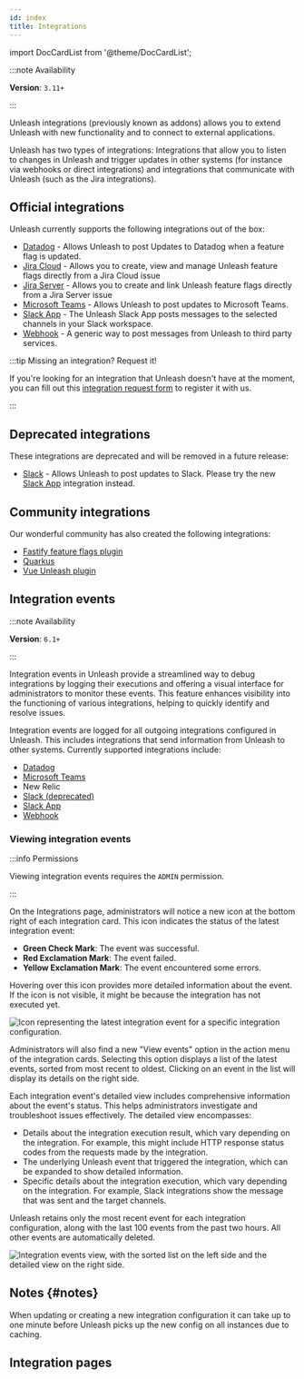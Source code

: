 ```yaml
---
id: index
title: Integrations
---
```

import DocCardList from '@theme/DocCardList';

:::note Availability

**Version**: `3.11+`

:::

Unleash integrations (previously known as addons) allows you to extend Unleash with new functionality and to connect to external applications.

Unleash has two types of integrations: Integrations that allow you to listen to changes in Unleash and trigger updates in other systems (for instance via webhooks or direct integrations) and integrations that communicate with Unleash (such as the Jira integrations).

## Official integrations

Unleash currently supports the following integrations out of the box:

- [Datadog](./integrations/datadog) - Allows Unleash to post Updates to Datadog when a feature flag is updated.
- [Jira Cloud](./intergations/jira-cloud-plugin-usage) - Allows you to create, view and manage Unleash feature flags directly from a Jira Cloud issue
- [Jira Server](./integrations/jira-server-plugin-usage) - Allows you to create and link Unleash feature flags directly from a Jira Server issue
- [Microsoft Teams](./integrations/teams) - Allows Unleash to post updates to Microsoft Teams.
- [Slack App](./integrations/slack-app) - The Unleash Slack App posts messages to the selected channels in your Slack workspace.
- [Webhook](./integrations/webhook) - A generic way to post messages from Unleash to third party services.

:::tip Missing an integration? Request it!

If you're looking for an integration that Unleash doesn't have at the moment, you can fill out this [integration request form](https://docs.google.com/forms/d/e/1FAIpQLScR1_iuoQiKq89c0TKtj0gM02JVWyQ2hQ-YchBMc2GRrGf7uw/viewform) to register it with us.

:::

## Deprecated integrations

These integrations are deprecated and will be removed in a future release:

- [Slack](./integrations/slack) - Allows Unleash to post updates to Slack. Please try the new [Slack App](./integration/slack-app) integration instead.

## Community integrations

Our wonderful community has also created the following integrations:

- [Fastify feature flags plugin](https://gitlab.com/m03geek/fastify-feature-flags#unleash-provider)
- [Quarkus](https://github.com/quarkiverse/quarkus-unleash)
- [Vue Unleash plugin](https://github.com/crishellco/vue-unleash)

## Integration events

:::note Availability

**Version**: `6.1+`

:::

Integration events in Unleash provide a streamlined way to debug integrations by logging their executions and offering a visual interface for administrators to monitor these events. This feature enhances visibility into the functioning of various integrations, helping to quickly identify and resolve issues.

Integration events are logged for all outgoing integrations configured in Unleash. This includes integrations that send information from Unleash to other systems. Currently supported integrations include:

 - [Datadog](./integrations/datadog)
 - [Microsoft Teams](./integrations/teams)
 - New Relic
 - [Slack (deprecated)](./integrations/slack)
 - [Slack App](./integrations/slack-app)
 - [Webhook](./integrations/webhook)

### Viewing integration events

:::info Permissions

Viewing integration events requires the `ADMIN` permission.

:::

On the Integrations page, administrators will notice a new icon at the bottom right of each integration card. This icon indicates the status of the latest integration event:

 - **Green Check Mark**: The event was successful.
 - **Red Exclamation Mark**: The event failed.
 - **Yellow Exclamation Mark**: The event encountered some errors.

Hovering over this icon provides more detailed information about the event. If the icon is not visible, it might be because the integration has not executed yet.

![Icon representing the latest integration event for a specific integration configuration.](/img/integration-events/integration-events-latest.png)

Administrators will also find a new "View events" option in the action menu of the integration cards. Selecting this option displays a list of the latest events, sorted from most recent to oldest. Clicking on an event in the list will display its details on the right side.

Each integration event's detailed view includes comprehensive information about the event's status. This helps administrators investigate and troubleshoot issues effectively. The detailed view encompasses:

 - Details about the integration execution result, which vary depending on the integration. For example, this might include HTTP response status codes from the requests made by the integration.
 - The underlying Unleash event that triggered the integration, which can be expanded to show detailed information.
 - Specific details about the integration execution, which vary depending on the integration. For example, Slack integrations show the message that was sent and the target channels.

Unleash retains only the most recent event for each integration configuration, along with the last 100 events from the past two hours. All other events are automatically deleted.

![Integration events view, with the sorted list on the left side and the detailed view on the right side.](/img/integration-events/integration-events-list-details.png)

## Notes {#notes}

When updating or creating a new integration configuration it can take up to one minute before Unleash picks up the new config on all instances due to caching.

## Integration pages

<DocCardList />
